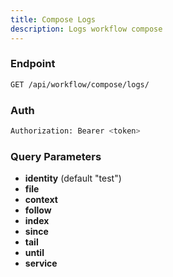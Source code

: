 ```yaml
---
title: Compose Logs
description: Logs workflow compose
---
```


### Endpoint

```bash
GET /api/workflow/compose/logs/
```

### Auth

```bash
Authorization: Bearer <token>
```

### Query Parameters

- **identity** (default "test")
- **file**
- **context**
- **follow**
- **index**
- **since**
- **tail**
- **until**
- **service**

